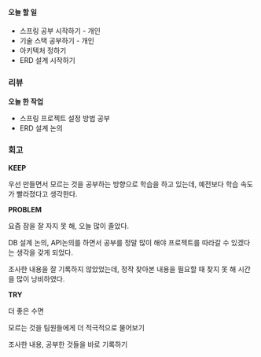 #### 오늘 할 일

- 스프링 공부 시작하기 - 개인
- 기술 스택 공부하기 - 개인
- 아키텍처 정하기
- ERD 설계 시작하기

### 리뷰

**오늘 한 작업**
- 스프링 프로젝트 설정 방법 공부
- ERD 설계 논의

### 회고

**KEEP**

우선 만들면서 모르는 것을 공부하는 방향으로 학습을 하고 있는데, 예전보다 학습 속도가 빨라졌다고 생각한다.

**PROBLEM**

요즘 잠을 잘 자지 못 해, 오늘 많이 졸았다.

DB 설계 논의, API논의를 하면서 공부를 정말 많이 해야 프로젝트를 따라갈 수 있겠다는 생각을 갖게 되었다.

조사한 내용을 잘 기록하지 않았었는데, 정작 찾아본 내용을 필요할 때 찾지 못 해 시간을 많이 낭비하였다.

**TRY**

더 좋은 수면

모르는 것을 팀원들에게 더 적극적으로 물어보기

조사한 내용, 공부한 것들을 바로 기록하기
